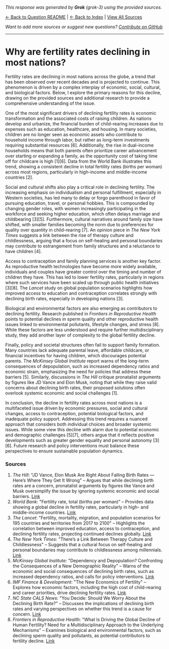 <!-- 
Generated by: grok
Model: grok-3
Prompt type: sources
Generated at: 2025-06-13T21:39:11.892531
-->

*This response was generated by **Grok** (grok-3) using the provided sources.*

[← Back to Question README](README.md) | [← Back to Index](../README.md) | [View All Sources](../allsources.md)

*Want to add more sources or suggest new questions? [Contribute on GitHub](https://github.com/justinwest/SuggestedSources)*

---

# Why are fertility rates declining in most nations?

Fertility rates are declining in most nations across the globe, a trend that has been observed over recent decades and is projected to continue. This phenomenon is driven by a complex interplay of economic, social, cultural, and biological factors. Below, I explore the primary reasons for this decline, drawing on the provided sources and additional research to provide a comprehensive understanding of the issue.

One of the most significant drivers of declining fertility rates is economic transformation and the associated costs of raising children. As nations develop and urbanize, the financial burden of child-rearing increases due to expenses such as education, healthcare, and housing. In many societies, children are no longer seen as economic assets who contribute to household income through labor, but rather as long-term investments requiring substantial resources [6]. Additionally, the rise in dual-income households means that both parents often prioritize career advancement over starting or expanding a family, as the opportunity cost of taking time off for childcare is high [1][6]. Data from the World Bank illustrates this trend, showing a consistent decline in total fertility rates (births per woman) across most regions, particularly in high-income and middle-income countries [2].

Social and cultural shifts also play a critical role in declining fertility. The increasing emphasis on individualism and personal fulfillment, especially in Western societies, has led many to delay or forgo parenthood in favor of pursuing education, travel, or personal hobbies. This is compounded by changing gender roles, with women increasingly participating in the workforce and seeking higher education, which often delays marriage and childbearing [3][5]. Furthermore, cultural narratives around family size have shifted, with smaller families becoming the norm due to preferences for quality over quantity in child-rearing [7]. An opinion piece in *The New York Times* suggests a link between the rise of therapy culture and childlessness, arguing that a focus on self-healing and personal boundaries may contribute to estrangement from family structures and a reluctance to have children [4].

Access to contraception and family planning services is another key factor. As reproductive health technologies have become more widely available, individuals and couples have greater control over the timing and number of children they have. This has led to lower fertility rates, particularly in regions where such services have been scaled up through public health initiatives [3][8]. The *Lancet* study on global population scenarios highlights how improved access to education and contraception correlates strongly with declining birth rates, especially in developing nations [3].

Biological and environmental factors are also emerging as contributors to declining fertility. Research published in *Frontiers in Reproductive Health* points to potential declines in sperm quality and other reproductive health issues linked to environmental pollutants, lifestyle changes, and stress [8]. While these factors are less understood and require further multidisciplinary study, they add another layer of complexity to the global fertility decline.

Finally, policy and societal structures often fail to support family formation. Many countries lack adequate parental leave, affordable childcare, or financial incentives for having children, which discourages potential parents. The *McKinsey Global Institute* report warns of the long-term consequences of depopulation, such as increased dependency ratios and economic strain, emphasizing the need for policies that address these barriers [5]. Similarly, discussions in *The Hill* critique pronatalist arguments by figures like JD Vance and Elon Musk, noting that while they raise valid concerns about declining birth rates, their proposed solutions often overlook systemic economic and social challenges [1].

In conclusion, the decline in fertility rates across most nations is a multifaceted issue driven by economic pressures, social and cultural changes, access to contraception, potential biological factors, and inadequate policy support. Addressing this trend requires a nuanced approach that considers both individual choices and broader systemic issues. While some view this decline with alarm due to potential economic and demographic challenges [5][7], others argue that it reflects positive developments such as greater gender equality and personal autonomy [3][6]. Future research and policy interventions must balance these perspectives to ensure sustainable population dynamics.

### Sources
1. *The Hill*: "JD Vance, Elon Musk Are Right About Falling Birth Rates — Here’s Where They Get It Wrong" – Argues that while declining birth rates are a concern, pronatalist arguments by figures like Vance and Musk oversimplify the issue by ignoring systemic economic and social barriers. [Link](https://thehill.com/opinion/healthcare/5140744-genetics-fertility-musk-vance-pronatalist/)
2. *World Bank*: "Fertility rate, total (births per woman)" – Provides data showing a global decline in fertility rates, particularly in high- and middle-income countries. [Link](https://data.worldbank.org/indicator/SP.DYN.TFRT.IN)
3. *The Lancet*: "Fertility, mortality, migration, and population scenarios for 195 countries and territories from 2017 to 2100" – Highlights the correlation between improved education, access to contraception, and declining fertility rates, projecting continued declines globally. [Link](https://www.thelancet.com/journals/lancet/article/PIIS0140-6736%2820%2930677-2/fulltext)
4. *The New York Times*: "There’s a Link Between Therapy Culture and Childlessness" – Suggests that a cultural focus on self-healing and personal boundaries may contribute to childlessness among millennials. [Link](https://www.nytimes.com/2025/05/30/opinion/therapy-estrangement-childless-millennials.html)
5. *McKinsey Global Institute*: "Dependency and Depopulation? Confronting the Consequences of a New Demographic Reality" – Warns of the economic and social consequences of declining birth rates, such as increased dependency ratios, and calls for policy interventions. [Link](https://www.mckinsey.com/mgi/our-research/dependency-and-depopulation-confronting-the-consequences-of-a-new-demographic-reality)
6. *IMF Finance & Development*: "The New Economics of Fertility" – Explores how economic factors, including the high cost of child-rearing and career priorities, drive declining fertility rates. [Link](https://www.imf.org/en/Publications/fandd/issues/Series/Analytical-Series/new-economics-of-fertility-doepke-hannusch-kindermann-tertilt)
7. *NC State CALS News*: "You Decide: Should We Worry About the Declining Birth Rate?" – Discusses the implications of declining birth rates and varying perspectives on whether this trend is a cause for concern. [Link](https://cals.ncsu.edu/news/you-decide-should-we-worry-about-the-declining-birth-rate/)
8. *Frontiers in Reproductive Health*: "What Is Driving the Global Decline of Human Fertility? Need for a Multidisciplinary Approach to the Underlying Mechanisms" – Examines biological and environmental factors, such as declining sperm quality and pollutants, as potential contributors to fertility decline. [Link](https://pmc.ncbi.nlm.nih.gov/articles/PMC11079147/)